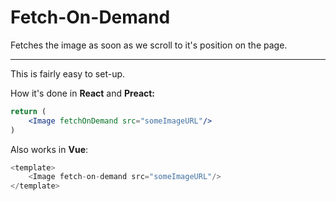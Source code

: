 # Fetch-On-Demand

Fetches the image as soon as we scroll to it's position on the page.

---

This is fairly easy to set-up.

How it's done in **React** and **Preact:**

```jsx
return (
    <Image fetchOnDemand src="someImageURL"/>
)
```

Also works in **Vue**:

```js
<template>
    <Image fetch-on-demand src="someImageURL"/>
</template>
```



